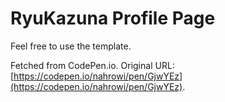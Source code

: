 # RyuKazuna Profile Page

Feel free to use the template.

Fetched from CodePen.io. Original URL: [https://codepen.io/nahrowi/pen/GjwYEz](https://codepen.io/nahrowi/pen/GjwYEz).
